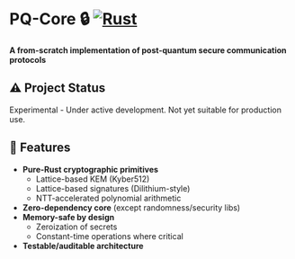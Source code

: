 # PQ-Core 🔒 [![Rust](https://img.shields.io/badge/Rust-1.70+-blue.svg)](https://www.rust-lang.org/)

**A from-scratch implementation of post-quantum secure communication protocols**

## ⚠️ Project Status
Experimental - Under active development. Not yet suitable for production use.

## 🚀 Features
- **Pure-Rust cryptographic primitives**
  - Lattice-based KEM (Kyber512)
  - Lattice-based signatures (Dilithium-style)
  - NTT-accelerated polynomial arithmetic
- **Zero-dependency core** (except randomness/security libs)
- **Memory-safe by design**
  - Zeroization of secrets
  - Constant-time operations where critical
- **Testable/auditable architecture**